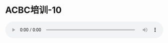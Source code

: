 # ACBC培训-10

<audio style="width: 100%;" preload="false" controls controlslist="nodownload"><source src="//cdn.wechat.edu.pl/audio/mp3/old/12150.mp3" type="audio/mpeg">Your browser does not support the audio element.</audio>


